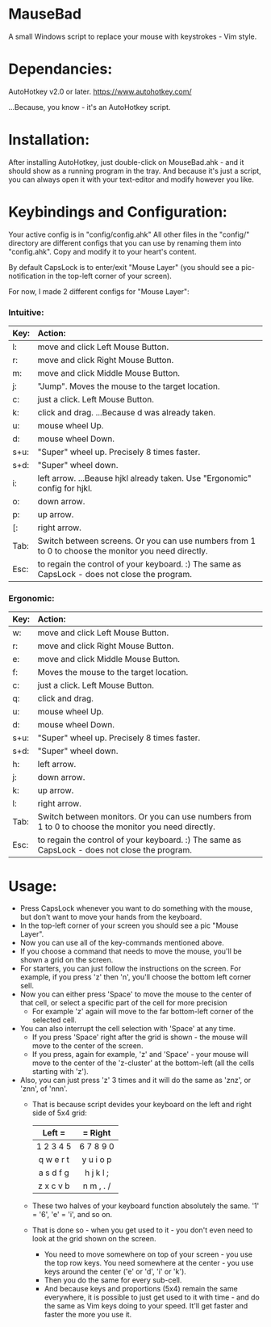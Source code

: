 # MauseBad
A small Windows script to replace your mouse with keystrokes - Vim style.

# Dependancies:
AutoHotkey v2.0 or later.
https://www.autohotkey.com/

...Because, you know - it's an AutoHotkey script.

# Installation:
After installing AutoHotkey, just double-click on MouseBad.ahk - and it should show as a running program in the tray.
And because it's just a script, you can always open it with your text-editor and modify however you like.

# Keybindings and Configuration:
Your active config is in "config/config.ahk"
All other files in the "config/" directory are different configs that you can use by renaming them into "config.ahk".
Copy and modify it to your heart's content.

By default CapsLock is to enter/exit "Mouse Layer" (you should see a pic-notification in the top-left corner of your screen).

For now, I made 2 different configs for "Mouse Layer": 

### Intuitive:
|Key:| Action:                                                                                              |
|:---|:-----------------------------------------------------------------------------------------------------|
|l:  | move and click Left Mouse Button.                                                                    |
|r:  | move and click Right Mouse Button.                                                                   |
|m:  | move and click Middle Mouse Button.                                                                  |
|j:  | "Jump". Moves the mouse to the target location.                                                      |
|c:  | just a click. Left Mouse Button.                                                                     |
|k:  | click and drag. ...Because d was already taken.                                                      |
|u:  | mouse wheel Up.                                                                                      |
|d:  | mouse wheel Down.                                                                                    |
|s+u:| "Super" wheel up. Precisely 8 times faster.                                                          |
|s+d:| "Super" wheel down.                                                                                  |
|i:  | left arrow. ...Beause hjkl already taken. Use "Ergonomic" config for hjkl.                           |
|o:  | down arrow.                                                                                          |
|p:  | up arrow.                                                                                            |
|[:  | right arrow.                                                                                         |
|Tab:| Switch between screens. Or you can use numbers from 1 to 0 to choose the monitor you need directly.  |
|Esc:| to regain the control of your keyboard. :) The same as CapsLock - does not close the program.        |

### Ergonomic:
|Key:| Action:                                                                                              |
|:---|:-----------------------------------------------------------------------------------------------------|
|w:  | move and click Left Mouse Button.                                                                    |
|r:  | move and click Right Mouse Button.                                                                   |
|e:  | move and click Middle Mouse Button.                                                                  |
|f:  | Moves the mouse to the target location.                                                              |
|c:  | just a click. Left Mouse Button.                                                                     |
|q:  | click and drag.                                                                                      |
|u:  | mouse wheel Up.                                                                                      |
|d:  | mouse wheel Down.                                                                                    |
|s+u:| "Super" wheel up. Precisely 8 times faster.                                                          |
|s+d:| "Super" wheel down.                                                                                  |
|h:  | left arrow.                                                                                          |
|j:  | down arrow.                                                                                          |
|k:  | up arrow.                                                                                            |
|l:  | right arrow.                                                                                         |
|Tab:| Switch between monitors. Or you can use numbers from 1 to 0 to choose the monitor you need directly. |
|Esc:| to regain the control of your keyboard. :) The same as CapsLock - does not close the program.        |

# Usage:
- Press CapsLock whenever you want to do something with the mouse, but don't want to move your hands from the keyboard.
- In the top-left corner of your screen you should see a pic "Mouse Layer".
- Now you can use all of the key-commands mentioned above.
- If you choose a command that needs to move the mouse, you'll be shown a grid on the screen.
- For starters, you can just follow the instructions on the screen. For example, if you press 'z' then 'n', you'll choose the bottom left corner sell.
- Now you can either press 'Space' to move the mouse to the center of that cell, or select a specific part of the cell for more precision
    - For example 'z' again will move to the far bottom-left corner of the selected cell.
- You can also interrupt the cell selection with 'Space' at any time.
    - If you press 'Space' right after the grid is shown - the mouse will move to the center of the screen.
    - If you press, again for example, 'z' and 'Space' - your mouse will move to the center of the 'z-cluster' at the bottom-left (all the cells starting with 'z').
- Also, you can just press 'z' 3 times and it will do the same as 'znz', or 'znn', of 'nnn'.
    - That is because script devides your keyboard on the left and right side of 5x4 grid:

        | Left =     | = Right     |
        |:----------:|:-----------:|
        | 1 2 3 4 5  |  6 7 8 9 0  |
        | q w e r t  |  y u i o p  |
        | a s d f g  |  h j k l ;  |
        | z x c v b  |  n m , . /  |

    - These two halves of your keyboard function absolutely the same. '1' = '6', 'e' = 'i', and so on. 
    - That is done so - when you get used to it - you don't even need to look at the grid shown on the screen.
        - You need to move somewhere on top of your screen - you use the top row keys. You need somewhere at the center - you use keys around the center ('e' or 'd', 'i' or 'k').
        - Then you do the same for every sub-cell.
        - And because keys and proportions (5x4) remain the same everywhere, it is possible to just get used to it with time - and do the same as Vim keys doing to your speed. It'll get faster and faster the more you use it.
